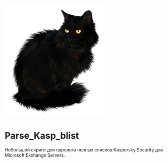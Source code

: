 ![Чёрный кот](https://github.com/blademoon/Parse_Kasp_blist/blob/master/img/black_cat.png)

# Parse_Kasp_blist
Небольшой скрипт для парсинга черных списков Kaspersky Security для Microsoft Exchange Servers.
